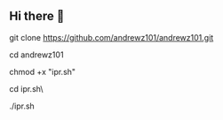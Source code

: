 ## Hi there 👋
git clone https://github.com/andrewz101/andrewz101.git


cd andrewz101


chmod +x   "ipr.sh"


cd ipr.sh\


./ipr.sh

<!--
**andrewz101/andrewz101** is a ✨ _special_ ✨ repository because its `README.md` (this file) appears on your GitHub profile.

Here are some ideas to get you started:

- 🔭 I’m currently working on ...
- 🌱 I’m currently learning ...
- 👯 I’m looking to collaborate on ...
- 🤔 I’m looking for help with ...
- 💬 Ask me about ...
- 📫 How to reach me: ...
- 😄 Pronouns: ...
- ⚡ Fun fact: ...
-->
